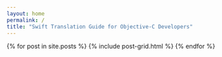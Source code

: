 ```yaml
---
layout: home
permalink: /
title: "Swift Translation Guide for Objective-C Developers"
---
```


<div class="tiles">
{% for post in site.posts %}
	{% include post-grid.html %}
{% endfor %}
</div><!-- /.tiles -->
